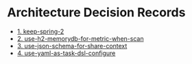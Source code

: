 # Architecture Decision Records

* [1. keep-spring-2](0001-keep-spring-2.md)
* [2. use-h2-memorydb-for-metric-when-scan](0002-use-h2-memorydb-for-metric-when-scan.md)
* [3. use-json-schema-for-share-context](0003-use-json-schema-for-share-context.md)
* [4. use-yaml-as-task-dsl-configure](0004-use-yaml-as-task-dsl-configure.md)
